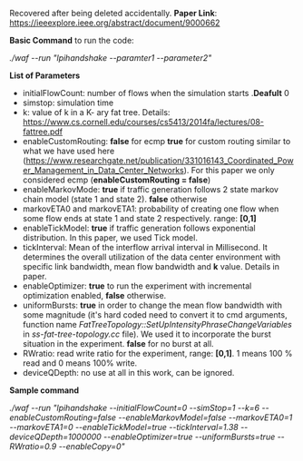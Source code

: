 Recovered after being deleted accidentally. 
__Paper Link__: https://ieeexplore.ieee.org/abstract/document/9000662

__Basic Command__ to run the code:


_./waf --run "lpihandshake --paramter1 --parameter2"_

__List of Parameters__

- initialFlowCount: number of flows when the simulation starts .__Deafult__ 0
- simstop: simulation time
- k: value of k in a K-  ary fat tree. Details: https://www.cs.cornell.edu/courses/cs5413/2014fa/lectures/08-fattree.pdf
- enableCustomRouting: __false__ for ecmp __true__ for custom routing similar to what we have used here (https://www.researchgate.net/publication/331016143_Coordinated_Power_Management_in_Data_Center_Networks). For this paper we only considered ecmp (__enableCustomRouting = false__)
- enableMarkovMode: __true__ if traffic generation follows 2 state markov chain model (state 1 and state 2). __false__ otherwise
- markovETA0 and markovETA1: probability of creating one flow when some flow ends at state 1 and state 2 respectively. range: __[0,1]__ 
- enableTickModel: __true__ if traffic generation follows exponential distribution. In this paper, we used Tick model.
- tickInterval: Mean of the interflow arrival interval in Millisecond. It determines the overall utilization of the data center environment with specific link bandwidth, mean flow bandwidth and __k__ value. Details in paper. 
- enableOptimizer: __true__ to run the experiment with incremental optimization enabled, __false__ otherwise.
- uniformBursts: __true__ in order to change the mean flow bandwidth with some magnitude (it's hard coded need to convert it to cmd arguments, function name *FatTreeTopology::SetUpIntensityPhraseChangeVariables* in *ss-fat-tree-topology.cc* file). We used it to incorporate the burst situation in the experiment. __false__ for no burst at all. 
- RWratio: read write ratio for the experiment, range: __[0,1]__. 1 means 100 % read and 0 means 100% write. 
- deviceQDepth: no use at all in this work, can be ignored.

__Sample command__


*./waf --run "lpihandshake --initialFlowCount=0 --simStop=1 --k=6 --enableCustomRouting=false --enableMarkovModel=false --markovETA0=1 --markovETA1=0 --enableTickModel=true --tickInterval=1.38 --deviceQDepth=1000000 --enableOptimizer=true --uniformBursts=true --RWratio=0.9  --enableCopy=0"*
